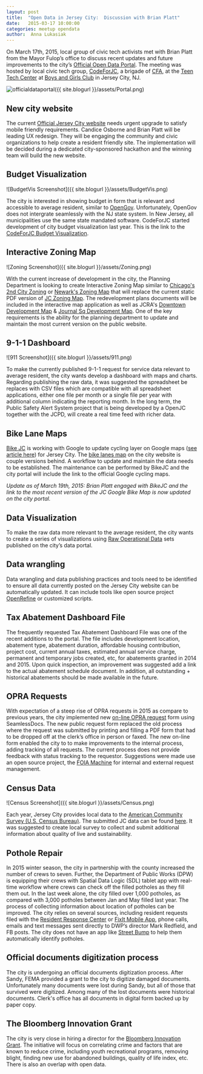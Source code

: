 ```yaml
---
layout: post
title:  "Open Data in Jersey City:  Discussion with Brian Platt"
date:   2015-03-17 10:00:00
categories: meetup opendata
author:  Anna Lukasiak
---
```


On March 17th, 2015, local group of civic tech activists met with Brian Platt from the Mayor Fulop’s office to discuss recent updates and future improvements to the city’s [Official Open Data Portal][officialdataportal].  The meeting was hosted by local civic tech group, [CodeForJC][cjc], a brigade of [CFA][cfa], at the [Teen Tech Center][teentechctr] at [Boys and Girls Club][bgc] in Jersey City, NJ.

![officialdataportal]({{ site.blogurl }}/assets/Portal.png)

New city website
----------------
The current [Official Jersey City website][officialdataportal] needs urgent upgrade to satisfy mobile friendly requirements.  Candice Osborne and Brian Platt will be leading UX redesign.  They will be engaging the community and civic organizations to help create a resident friendly site.  The implementation will be decided during a dedicated city-sponsored hackathon and the winning team will build the new website.

Budget Visualization
--------------------

![BudgetVis Screenshot]({{ site.blogurl }}/assets/BudgetVis.png)

The city is interested in showing budget in form that is relevant and accessible to average resident, similar to [OpenGov][opengov].  Unfortunately, OpenGov does not intergrate seamlessly with the NJ state system.  In New Jersey, all municipalities use the same state mandated software.  CodeForJC started development of city budget visualization last year.  This is the link to the [CodeForJC Budget Visualization][cjcbudgetvis].

Interactive Zoning Map
----------------------

![Zoning Screenshot]({{ site.blogurl }}/assets/Zoning.png)

With the current increase of development in the city, the Planning Department is looking to create Interactive Zoning Map similar to [Chicago's 2nd City Zoning][2ndcityzoning] or [Newark's Zoning Map][newarkzonemap] that will replace the current static PDF version of [JC Zoning Map][jczonemap].  The redevelopment plans documents will be included in the interactive map application as well as JCRA's [Downtown Development Map][downtowndevmap] & [Journal Sq Development Map][jsqdevmap].  One of the key requirements is the ability for the planning department to update and maintain the most current version on the public website. 

9-1-1 Dashboard
---------------

![911 Screenshot]({{ site.blogurl }}/assets/911.png)

To make the currently published 9-1-1 request for service data relevant to average resident, the city wants develop a dashboard with maps and charts.  Regarding publishing the raw data, it was suggested the spreadsheet be replaces with CSV files which are compatible with all spreadsheet applications, either one file per month or a single file per year with additional column indicating the reporting month.  In the long term, the Public Safety Alert System project that is being developed by a OpenJC together with the JCPD, will create a real time feed with richer data.  

Bike Lane Maps
--------------
[Bike JC][bikejc] is working with Google to update cycling layer on Google maps ([see article here][article]) for Jersey City.  The [bike lanes map][bikelanesmap] on the city website is couple versions behind.  A workflow to update and maintain the data needs to be established.  The maintenance can be performed by BikeJC and the city portal will include the link to the official Google cycling maps.

*Update as of March 19th, 2015:  Brian Platt engaged with BikeJC and the link to the most recent version of the JC Google Bike Map is now updated on the city portal.*

Data Visualization
------------------
To make the raw data more relevant to the average resident, the city wants to create a series of visualizations using [Raw Operational Data][rawopsdata] sets published on the city’s data portal.

Data wrangling
--------------
Data wrangling and data publishing practices and tools need to be identified to ensure all data currently posted on the Jersey City website can be automatically updated.  It can include tools like open source project [OpenRefine][openrefine] or customized scripts.

Tax Abatement Dashboard File
----------------------------
The frequently requested Tax Abatement Dashboard File was one of the recent additions to the portal.  The file includes development location, abatement type, abatement duration, affordable housing contribution, project cost, current annual taxes, estimated annual service charge, permanent and temporary jobs created, etc, for  abatements granted in  2014  and 2015.  Upon quick inspection, an improvement was suggested add a link to the actual abatement schedule document.  In addition, all outstanding + historical abatements should be made available in the future.

OPRA Requests
-------------
With expectation of a steep rise of OPRA requests in 2015 as compare to previous years, the city implemented new [on-line OPRA request][opraform] form  using SeamlessDocs.  The new public request form replaced the old process where the request was submitted by printing and filling a PDF form that had to be dropped off at the clerk’s office in person or faxed.  The new on-line form enabled the city to to make improvements to the internal process, adding tracking of all requests.   The current process does not provide feedback with status tracking to the requestor.  Suggestions were made use an open source project, the [FOIA Machine][foiamachine] for internal and external request management.

Census Data
-----------

![Census Screenshot]({{ site.blogurl }}/assets/Census.png)

Each year, Jersey City provides local data to the [American Community Survey (U.S. Census Bureau)][amcommunitysurvey].  The submitted JC data can be found [here][jcsurveydata].  It was suggested to create local survey to collect and submit additional information about quality of live and sustainability.

Pothole Repair 
--------------
In 2015 winter season, the city in partnership with the county increased the number of crews to seven.  Further, the Department of Public Works (DPW) is equipping their crews with Spatial Data Logic (SDL) tablet app with real-time workflow where crews can check off the filled potholes as they fill them out.  In the last week alone, the city filled over 1,000 potholes, as compared with 3,000 potholes between Jan and May filled last year.  The process of collecting information about location of potholes can be improved.   The city relies on several sources, including resident requests filed with the [Resident Response Center][rrc] or [FixIt Mobile App][fixit], phone calls, emails and text messages sent directly to DWP’s director Mark Redfield, and FB posts.  The city does not have an app like [Street Bump][streetbump] to help them automatically identify potholes.

Official documents digitization process
---------------------------------------
The city is undergoing an official documents digitization process.  After Sandy, FEMA provided a grant to the city to digitize damaged documents.  Unfortunately many documents were lost during Sandy, but all of those that survived were digitized.  Among many of the lost documents were historical documents.  Clerk's office has all documents in digital form backed up by paper copy.

The Bloomberg Innovation Grant
------------------------------
The city is very close in hiring a director for the [Bloomberg Innovation Grant][iteam].  The initiative will focus on correlating crime and factors that are known to reduce crime, including youth recreational programs, removing blight, finding new use for abandoned buildings, quality of life index, etc.  There is also an overlap with open data.


[bikejc]: http://www.bikejc.org/
[officialdataportal]: http://www.jerseycitynj.gov/data.aspx
[cjc]: http://codeforjc.org/
[cfa]: http://www.codeforamerica.org/
[teentechctr]: http://www.codeforamerica.org/
[bgc]: http://bgchc.org/ 
[cjcbudgetvis]: http://codeforjc.org/JerseyCityBudget/jc_2014_overview.html 
[2ndcityzoning]: http://secondcityzoning.org/
[newarkzonemap]: http://planning.ci.newark.nj.us/
[jczonemap]: http://www.cityofjerseycity.com/data.aspx?id=14834 
[downtowndevmap]: http://thejcra.org/jcra_files/File/resources/2014/Downtown%20Development%20Map%20November%2006%202014.pdf
[jsqdevmap]: http://thejcra.org/jcra_files/File/resources/2014/Journal%20Square%20Development%20Map%20October%2030%202014.pdf
[article]: http://googleblog.blogspot.com/2010/03/biking-directions-added-to-google-maps.html
[bikelanesmap]: http://www.jerseycitynj.gov/data.aspx?id=14838
[rawopsdata]: http://www.jerseycitynj.gov/data.aspx?id=14832
[openrefine]: http://openrefine.org/
[opraform]: http://www.jerseycitynj.gov/data.aspx 
[foiamachine]: https://www.foiamachine.org/
[amcommunitysurvey]: http://www.census.gov/acs/www/
[jcsurveydata]: http://www.cityofjerseycity.com/data.aspx?id=14948
[rrc]: http://mygovhelp.com/jerseycitynj/_cs/supporthome.aspx?sSessionID=
[fixit]: https://itunes.apple.com/us/app/jersey-city-rrc-fix-it/id748970109?mt=8
[streetbump]: http://www.streetbump.org/
[iteam]: http://www.cityofjerseycity.com/iteam/ 
[opengov]: http://opengov.com/



